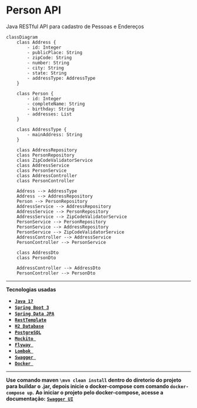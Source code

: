 # Person API
Java RESTful API para cadastro de Pessoas e Endereços

```mermaid
classDiagram
    class Address {
        - id: Integer
        - publicPlace: String
        - zipCode: String
        - number: String
        - city: String
        - state: String
        - addressType: AddressType
    }

    class Person {
        - id: Integer
        - completeName: String
        - birthday: String
        - addresses: List
    }

    class AddressType {
        - mainAddress: String
    }

    class AddressRepository
    class PersonRepository
    class ZipCodeValidatorService
    class AddressService
    class PersonService
    class AddressController
    class PersonController

    Address --> AddressType
    Address --> AddressRepository
    Person --> PersonRepository
    AddressService --> AddressRepository
    AddressService --> PersonRepository
    AddressService --> ZipCodeValidatorService
    PersonService --> PersonRepository
    PersonService --> AddressRepository
    PersonService --> ZipCodeValidatorService
    AddressController --> AddressService
    PersonController --> PersonService

    class AddressDto
    class PersonDto

    AddressController --> AddressDto
    PersonController --> PersonDto

```

<hr>

**Tecnologias usadas**

* [**`Java 17`**](https://www.oracle.com/java/technologies/javase/jdk17-archive-downloads.html)
* [**`Spring Boot 3`**](https://spring.io/projects/spring-boot)
* [**`Spring Data JPA`**](https://docs.oracle.com/javaee/7/api/javax/persistence/package-summary.html)
* [**`RestTemplate`**](https://docs.spring.io/spring-framework/docs/current/javadoc-api/org/springframework/web/client/RestTemplate.html)
* [**`H2 Database`**](https://www.h2database.com/html/main.html)
* [**`PostgreSQL`**](https://www.postgresql.org/)
* [**`Mockito `**](https://site.mockito.org/)
* [**`Flyway `**](https://flywaydb.org/)
* [**`Lombok `**](https://projectlombok.org/)
* [**`Swagger `**](https://swagger.io/)
* [**`Docker `**](https://www.docker.com/)

<hr>

**Use comando maven `\mvn clean install` dentro do diretorio do projeto para buildar o .jar, depois inicie o docker-compose com comando `docker-compose up`.**
**Ao iniciar o projeto pelo docker-compose, acesse a documentação:**
[**`Swagger UI`**](http://localhost:8080/swagger-ui/index.html)
